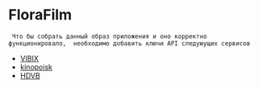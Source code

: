 #  FloraFilm
`  Что бы собрать данный образ приложения и оно корректно функционировало, 
необходимо добавить ключи API следуюущих сервисов `
- [VIBIX](https://Vibix.org)
- [kinopoisk](https://kinopoiskapiunofficial.tech)
- [HDVB](https://hdvb.org/)
